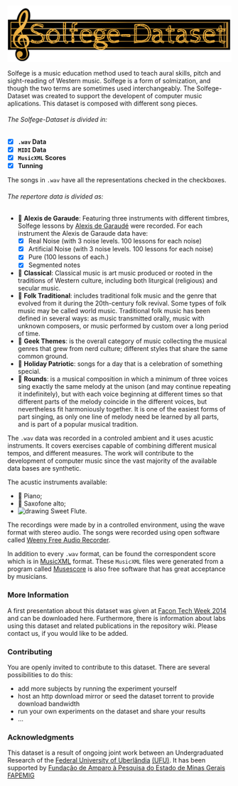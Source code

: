 <!-- Title -->

![enter image description here](Logo/Solfejo_Dataset.png)


Solfege is a music education method used to teach aural skills, pitch and sight-reading of Western music. Solfege is a form of solmization, and though the two terms are sometimes used interchangeably. The Solfege-Dataset was created to support the developent of computer music aplications. This dataset is composed with different song pieces. 
######  The Solfege-Dataset is divided in:
- [X] **`.wav` Data**
- [x] **`MIDI` Data**
- [x] **`MusicXML` Scores**
- [X] **Tunning**

The songs in `.wav` have all the representations checked in the checkboxes.

###### The repertore data is divided as:
- 🎼 **Alexis de Garaude**: Featuring three instruments with different timbres, Solfege lessons by [Alexis de Garaudé](https://www.vitale.com.br/sistema/produtos/produto.asp?codigo=10147) were recorded. For each instrument the Alexis de Garaude data have:
  - [X] Real Noise (with 3 noise levels. 100 lessons for each noise)
  - [X] Artificial Noise (with 3 noise levels. 100 lessons for each noise)
  - [X] Pure (100 lessons of each.)
  - [X] Segmented notes
  
- 🧐 **Classical**: Classical music is art music produced or rooted in the traditions of Western culture, including both liturgical (religious) and secular music.
- 🎤 **Folk Traditional**: includes traditional folk music and the genre that evolved from it during the 20th-century folk revival. Some types of folk music may be called world music. Traditional folk music has been defined in several ways: as music transmitted orally, music with unknown composers, or music performed by custom over a long period of time. 
- 👾 **Geek Themes**: is the overall category of music collecting the musical genres that grew from nerd culture; different styles that share the same common ground.
- 🍾 **Holiday Patriotic**: songs for a day that is a celebration of something special.
- 🚩 **Rounds**: is a musical composition in which a minimum of three voices sing exactly the same melody at the unison (and may continue repeating it indefinitely), but with each voice beginning at different times so that different parts of the melody coincide in the different voices, but nevertheless fit harmoniously together. It is one of the easiest forms of part singing, as only one line of melody need be learned by all parts, and is part of a popular musical tradition.


The `.wav` data was recorded in a controled ambient and it uses acustic instruments. It covers exercises capable of combining different musical tempos, and different measures. The work will contribute to the development of computer music since the vast majority of the available data bases are synthetic.

 The acustic instruments available:
- 🎹 Piano; 
- 🎷 Saxofone alto;
-  <img src="https://www.emoji.com/wp-content/uploads/filebase/thumbnails/icons/emoji-icon-glossy-07-02-objects-musical-instrument-flute-72dpi-forPersonalUseOnly.png" alt="drawing" width="20"/> Sweet Flute.


The recordings were made by in a controlled environment, using the wave format with stereo audio. The songs were recorded using open software called [Weeny Free Audio Recorder](https://weeny-free-audio-recorder.software.informer.com/1.3/).


In addition to every `.wav` format, can be found the correspondent score which is in  [MusicXML](https://www.musicxml.com/) format. These `MusicXML` files were generated from a program called [Musescore](https://musescore.com/) is also free software that has great acceptance by musicians.

<!-- ### Data Processing -->
### More Information
A first presentation about this dataset was given at [Facon Tech Week 2014](http://livrozilla.com/doc/1531346/programa%C3%A7%C3%A3o-detalhada) and can be downloaded here. Furthermore, there is information about labs using this dataset and related publications in the repository wiki. Please contact us, if you would like to be added.

### Contributing 
You are openly invited to contribute to this dataset. There are several possibilities to do this:
- add more subjects by running the experiment yourself
- host an http download mirror or seed the dataset torrent to provide download bandwidth
- run your own experiments on the dataset and share your results
- ...


### Acknowledgments
This dataset is a result of ongoing joint work between an Undergraduated Research of the [Federal University of Uberlândia](http://www.ufu.br/) [(UFU)](http://www.ufu.br/). It has been supported by [Fundação de Amparo à Pesquisa do Estado de Minas Gerais](https://fapemig.br/pt/) [FAPEMIG](https://fapemig.br/pt/)


<!-- ### References -->

<!-- The chosen songs encompass a large part of music theory, enabling a more complete training for automatic music transcription systems. Algorithms were generated to extract elements from the scores in `MusicXML` such as extracting notes, scale, key signature, and accidents, which are the various elements that make up a score. For the purpose of validating automatic music transcription systems, all three hundred songs had each of their notes manually segmented. Figure 1 exemplifies the manual segmentation process for notes. Therefore, each song is divided into a sequence of $N$ individual notes. In addition to the `.wav` file containing only the note, a label is also provided that specifies which note it corresponds to.

Such a basis allows researchers to validate and train their supervised and unsupervised classification methods in a systematic and detailed manner. Due to the groundtruths produced manually the base is completely characterized. This music bank will be public for the use of all interested researchers as a common basis for research. In particular, it provides a range of music ranging from simple exercises like scales to more complex exercises involving semiquaver triplets. Containing different structures of tempo and measure, melody, including a wide application of the musical concepts that are taught in conservatories. -->






